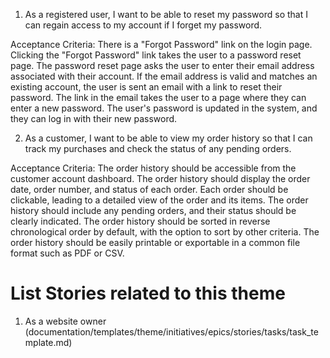 1. As a registered user, I want to be able to reset my password so that I can regain access to my account if I forget my password.

Acceptance Criteria:
There is a "Forgot Password" link on the login page.
Clicking the "Forgot Password" link takes the user to a password reset page.
The password reset page asks the user to enter their email address associated with their account.
If the email address is valid and matches an existing account, the user is sent an email with a link to reset their password.
The link in the email takes the user to a page where they can enter a new password.
The user's password is updated in the system, and they can log in with their new password.


2. As a customer, I want to be able to view my order history so that I can track my purchases and check the status of any pending orders.

Acceptance Criteria:
The order history should be accessible from the customer account dashboard.
The order history should display the order date, order number, and status of each order.
Each order should be clickable, leading to a detailed view of the order and its items.
The order history should include any pending orders, and their status should be clearly indicated.
The order history should be sorted in reverse chronological order by default, with the option to sort by other criteria.
The order history should be easily printable or exportable in a common file format such as PDF or CSV.


# List Stories related to this theme
1. As a website owner (documentation/templates/theme/initiatives/epics/stories/tasks/task_template.md)
